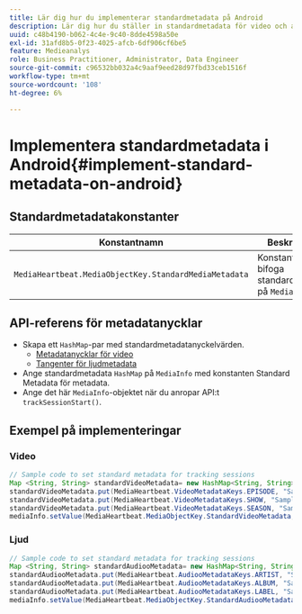 ```yaml
---
title: Lär dig hur du implementerar standardmetadata på Android
description: Lär dig hur du ställer in standardmetadata för video och annonsering som ska skickas med spårningsanrop på Android.
uuid: c48b4190-b062-4c4e-9c40-8dde4598a50e
exl-id: 31afd8b5-0f23-4025-afcb-6df906cf6be5
feature: Medieanalys
role: Business Practitioner, Administrator, Data Engineer
source-git-commit: c96532bb032a4c9aaf9eed28d97fbd33ceb1516f
workflow-type: tm+mt
source-wordcount: '108'
ht-degree: 6%

---
```


# Implementera standardmetadata i Android{#implement-standard-metadata-on-android}

## Standardmetadatakonstanter

| Konstantnamn | Beskrivning   |
|---|---|
| `MediaHeartbeat.MediaObjectKey.StandardMediaMetadata` | Konstant för att bifoga standardmetadata på `MediaObject`. |

## API-referens för metadatanycklar

* Skapa ett `HashMap`-par med standardmetadatanyckelvärden.
   * [Metadatanycklar för video](https://adobe-marketing-cloud.github.io/media-sdks/reference/android/com/adobe/primetime/va/simple/MediaHeartbeat.VideoMetadataKeys.html)
   * [Tangenter för ljudmetadata](https://adobe-marketing-cloud.github.io/media-sdks/reference/android/com/adobe/primetime/va/simple/MediaHeartbeat.AudioMetadataKeys.html)
* Ange standardmetadata `HashMap` på `MediaInfo` med konstanten Standard Metadata för metadata.
* Ange det här `MediaInfo`-objektet när du anropar API:t `trackSessionStart()`.

## Exempel på implementeringar

### Video

```java
// Sample code to set standard metadata for tracking sessions 
Map <String, String> standardVideoMetadata= new HashMap<String, String>(); 
standardVideoMetadata.put(MediaHeartbeat.VideoMetadataKeys.EPISODE, "Sample Episode"); 
standardVideoMetadata.put(MediaHeartbeat.VideoMetadataKeys.SHOW, "Sample Show"); 
standardVideoMetadata.put(MediaHeartbeat.VideoMetadataKeys.SEASON, "Sample Season"); 
mediaInfo.setValue(MediaHeartbeat.MediaObjectKey.StandardVideoMetadata, standardVideoMetadata);
```

### Ljud

```java
// Sample code to set standard metadata for tracking sessions 
Map <String, String> standardAudiooMetadata= new HashMap<String, String>(); 
standardAudiooMetadata.put(MediaHeartbeat.AudiooMetadataKeys.ARTIST, "Sample Artist"); 
standardAudiooMetadata.put(MediaHeartbeat.AudiooMetadataKeys.ALBUM, "Sample Album"); 
standardAudiooMetadata.put(MediaHeartbeat.AudiooMetadataKeys.LABEL, "Sample Label"); 
mediaInfo.setValue(MediaHeartbeat.MediaObjectKey.StandardAudiooMetadata, standardAudiooMetadata);
```
